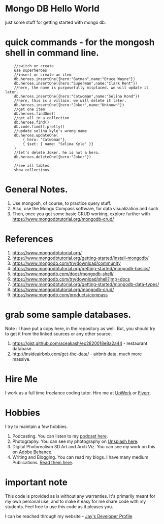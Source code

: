 # Mongo DB Hello World

just some stuff for getting started with mongo db.

# quick commands - for the mongosh shell in command line.

```
    //switch or create 
    use superheroes
    //insert or create an item
    db.heroes.insertOne({hero:"Batman",name:"Bruce Wayne"})
    db.heroes.insertOne({hero:"Superman",name:"Clark Kent"})
    //here, the name is purposefully misplaced. we will update it later.
    db.heroes.insertOne({hero:"Catwoman",name:"Selina Kond"})
    //here, this is a villain. we will delete it later.
    db.heroes.insertOne({hero:"Joker",name:"Unknown"})
    //get one item
    db.heroes.findOne()
    //get all in a collection
    db.heroes.find()
    db.code.find().pretty()
    //update selina kyle's wrong name
    db.heroes.updateOne(
        { hero: "Catwoman"}, 
        { $set: { name: "Selina Kyle" }}
    )   
    //let's delete Joker. he is not a hero.
    db.heroes.deleteOne({hero:"Joker"}) 

    //see all tables 
    show collections
```

# General Notes.

1. Use mongosh, of course, to practice query stuff.
1. Also, use the Mongo Compass software, for data visualization and such. 
1. Then, once you got some basic CRUD working, explore further with https://www.mongodbtutorial.org/mongodb-crud/

# References

1. https://www.mongodbtutorial.org/
1. https://www.mongodbtutorial.org/getting-started/install-mongodb/
1. https://www.mongodb.com/try/download/community
1. https://www.mongodbtutorial.org/getting-started/mongodb-basics/
1. https://www.mongodb.com/docs/mongodb-shell/
1. https://www.mongodb.com/try/download/shell?jmp=docs
1. https://www.mongodbtutorial.org/getting-started/mongodb-data-types/
1. https://www.mongodbtutorial.org/mongodb-crud/
1. https://www.mongodb.com/products/compass

# grab some sample databases.

Note : I have put a copy here, in the repository as well. But, you should try to get it from the linked sources or any other source. 

1. https://gist.github.com/aceakash/ec2820018e8a2a44 - restaurant database. 
1. http://insideairbnb.com/get-the-data/ - airbnb data, much more massive. 

# Hire Me

I work as a full time freelance coding tutor. Hire me at [UpWork](https://www.upwork.com/fl/vijayasimhabr) or [Fiverr](https://www.fiverr.com/jay_codeguy). 

# Hobbies

I try to maintain a few hobbies.

1. Podcasting. You can listen to my [podcast here](https://stories.thechalakas.com/listen-to-podcast/).
1. Photography. You can see my photography on [Unsplash here](https://unsplash.com/@jay_neeruhaaku).
1. Digital Photorealism 3D Art and Arch Viz. You can see my work on this on [Adobe Behance](https://www.behance.net/vijayasimhabr).
1. Writing and Blogging. You can read my blogs. I have many medium Publications. [Read them here](https://medium.com/@vijayasimhabr).

# important note 

This code is provided as is without any warranties. It's primarily meant for my own personal use, and to make it easy for me share code with my students. Feel free to use this code as it pleases you.

I can be reached through my website - [Jay's Developer Profile](https://jay-study-nildana.github.io/developerprofile)